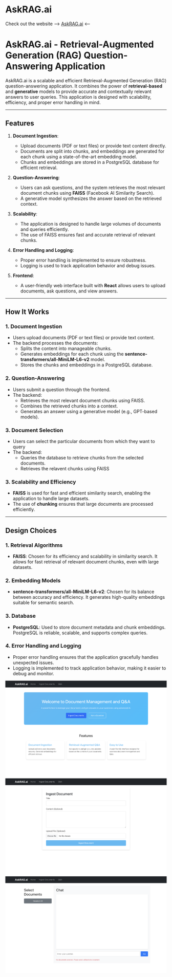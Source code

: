 # AskRAG.ai

Check out the website --> [AskRAG.ai](your_website_link_here) <--

# AskRAG.ai - Retrieval-Augmented Generation (RAG) Question-Answering Application

AskRAG.ai is a scalable and efficient Retrieval-Augmented Generation (RAG) question-answering application. It combines the power of **retrieval-based** and **generative** models to provide accurate and contextually relevant answers to user queries. This application is designed with scalability, efficiency, and proper error handling in mind.

---

## Features

1. **Document Ingestion**:
   - Upload documents (PDF or text files) or provide text content directly.
   - Documents are split into chunks, and embeddings are generated for each chunk using a state-of-the-art embedding model.
   - Chunks and embeddings are stored in a PostgreSQL database for efficient retrieval.

2. **Question-Answering**:
   - Users can ask questions, and the system retrieves the most relevant document chunks using **FAISS** (Facebook AI Similarity Search).
   - A generative model synthesizes the answer based on the retrieved context.

3. **Scalability**:
   - The application is designed to handle large volumes of documents and queries efficiently.
   - The use of FAISS ensures fast and accurate retrieval of relevant chunks.

4. **Error Handling and Logging**:
   - Proper error handling is implemented to ensure robustness.
   - Logging is used to track application behavior and debug issues.

5. **Frontend**:
   - A user-friendly web interface built with **React** allows users to upload documents, ask questions, and view answers.

---

## How It Works

### 1. Document Ingestion
- Users upload documents (PDF or text files) or provide text content.
- The backend processes the documents:
  - Splits the content into manageable chunks.
  - Generates embeddings for each chunk using the **sentence-transformers/all-MiniLM-L6-v2** model.
  - Stores the chunks and embeddings in a PostgreSQL database.

### 2. Question-Answering
- Users submit a question through the frontend.
- The backend:
  - Retrieves the most relevant document chunks using FAISS.
  - Combines the retrieved chunks into a context.
  - Generates an answer using a generative model (e.g., GPT-based models).
 
### 3. Document Selection
- Users can select the particular documents from which they want to query
- The backend:
  - Queries the database to retrieve chunks from the selected documents.
  - Retrieves the relavent chunks using FAISS

### 3. Scalability and Efficiency
- **FAISS** is used for fast and efficient similarity search, enabling the application to handle large datasets.
- The use of **chunking** ensures that large documents are processed efficiently.

---

## Design Choices

### 1. Retrieval Algorithms
- **FAISS**: Chosen for its efficiency and scalability in similarity search. It allows for fast retrieval of relevant document chunks, even with large datasets.

### 2. Embedding Models
- **sentence-transformers/all-MiniLM-L6-v2**: Chosen for its balance between accuracy and efficiency. It generates high-quality embeddings suitable for semantic search.

### 3. Database
- **PostgreSQL**: Used to store document metadata and chunk embeddings. PostgreSQL is reliable, scalable, and supports complex queries.

### 4. Error Handling and Logging
- Proper error handling ensures that the application gracefully handles unexpected issues.
- Logging is implemented to track application behavior, making it easier to debug and monitor.

![Home Page](/Home.png)
![Ingest Document](/Ingest.png)
![Document Selection & QA](/QA.png)



